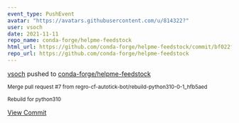 ```yaml
---
event_type: PushEvent
avatar: "https://avatars.githubusercontent.com/u/814322?"
user: vsoch
date: 2021-11-11
repo_name: conda-forge/helpme-feedstock
html_url: https://github.com/conda-forge/helpme-feedstock/commit/bf022f98c8a6521f5398df49eba2413d8fa6d134
repo_url: https://github.com/conda-forge/helpme-feedstock
---
```


<a href='https://github.com/vsoch' target='_blank'>vsoch</a> pushed to <a href='https://github.com/conda-forge/helpme-feedstock' target='_blank'>conda-forge/helpme-feedstock</a>

<small>Merge pull request #7 from regro-cf-autotick-bot/rebuild-python310-0-1_hfb5aed

Rebuild for python310</small>

<a href='https://github.com/conda-forge/helpme-feedstock/commit/bf022f98c8a6521f5398df49eba2413d8fa6d134' target='_blank'>View Commit</a>